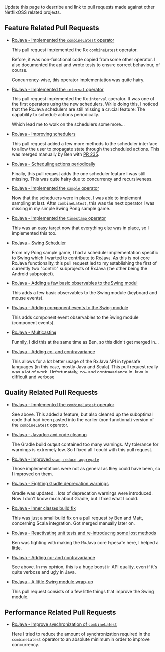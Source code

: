 Update this page to describe and link to pull requests made against other NetflixOSS related projects.

## Feature Related Pull Requests

* [RxJava - Implemented the `combineLatest` operator](https://github.com/Netflix/RxJava/pull/207)
  
  This pull request implemented the Rx `combineLatest` operator. 

  Before, it was non-functional code copied from some other operator. 
  I also documented the api and wrote tests to ensure correct behaviour, of course.

  Concurrency-wise, this operator implementation was quite hairy.

* [RxJava - Implemented the `interval` operator](https://github.com/Netflix/RxJava/pull/228)
  
  This pull request implemented the Rx `interval` operator. It was one of the first operators 
  using the new schedulers. While doing this, I noticed that the RxJava schedulers are still
  missing a crucial feature: The capability to schedule actions periodically.
  
  Which lead me to work on the schedulers some more...
  
* [RxJava - Improving schedulers](https://github.com/Netflix/RxJava/pull/229)

  This pull request added a few more methods to the scheduler interface to allow the
  user to propagate state through the scheduled actions. This was merged manually by Ben
  with [PR 235](https://github.com/Netflix/RxJava/pull/235).
  
* [RxJava - Scheduling actions periodically](https://github.com/Netflix/RxJava/pull/246)

  Finally, this pull request adds the one scheduler feature I was still missing. This was quite 
  hairy due to concurrency and recursiveness.
  
* [RxJava - Implemented the `sample` operator](https://github.com/Netflix/RxJava/pull/248)

  Now that the schedulers were in place, I was able to implement sampling at last. After 
  `combineLatest`, this was the next operator I was missing in my simple Swing Pong sample game.
  
* [RxJava - Implemented the `timestamp` operator](https://github.com/Netflix/RxJava/pull/249)

  This was an easy target now that everything else was in place, so I implemented this too.
  
* [RxJava - Swing Scheduler](https://github.com/Netflix/RxJava/pull/254)

  From my Pong sample game, I had a scheduler implementation specific to Swing which I wanted to
  contribute to RxJava. As this is not core RxJava functionality, this pull request led to my 
  establishing the first of currently two "contrib" subprojects of RxJava (the other being the
  Android subproject). 
  
* [RxJava - Adding a few basic observables to the Swing modul](https://github.com/Netflix/RxJava/pull/262)

  This adds a few basic observables to the Swing module (keyboard and mouse events).  

* [RxJava - Adding component events to the Swing module](https://github.com/Netflix/RxJava/pull/265)

  This adds component event observables to the Swing module (component events).  

* [RxJava - Multicasting](https://github.com/Netflix/RxJava/pull/261)
  
  Funnily, I did this at the same time as Ben, so this didn't get merged in...
  
* [RxJava - Adding co- and contravariance](https://github.com/Netflix/RxJava/pull/331)

  This allows for a lot better usage of the RxJava API in typesafe languages (in this case, mostly 
  Java and Scala). This pull request really was a lot of work. Unfortunately, co- and contravariance 
  in Java is difficult and verbose.

## Quality Related Pull Requests

* [RxJava - Implemented the `combineLatest` operator](https://github.com/Netflix/RxJava/pull/207)

  See above. This added a feature, but also cleaned up the suboptimal code that had been pasted
  into the earlier (non-functional) version of the `combineLatest` operator.

* [RxJava - Javadoc and code cleanup](https://github.com/Netflix/RxJava/pull/255)

  The Gradle build output contained too many warnings. My tolerance for warnings is extremely low.
  So I fixed all I could with this pull request.
  
* [RxJava - Improved `scan`, `reduce`, `aggregate`](https://github.com/Netflix/RxJava/pull/257)

  Those implementations were not as general as they could have been, so I improved on them.
  
* [RxJava - Fighting Gradle deprecation warnings](https://github.com/Netflix/RxJava/pull/305)

  Gradle was updated... lots of deprecation warnings were introduced. Now I don't know much about
  Gradle, but I fixed what I could.
  
* [RxJava - Inner classes build fix](https://github.com/benjchristensen/RxJava/pull/1)

  This was just a small build fix on a pull request by Ben and Matt, concerning Scala integration.
  Got merged manually later on.
  
* [RxJava - Reactivating unit tests and re-introducing some lost methods](https://github.com/benjchristensen/RxJava/pull/2)

  Ben was fighting with making the RxJava core typesafe here, I helped a little.
  
* [RxJava - Adding co- and contravariance](https://github.com/Netflix/RxJava/pull/331)

  See above. In my opinion, this is a huge boost in API quality, even if it's quite verbose and 
  ugly in Java.
  
* [RxJava - A little Swing module wrap-up](https://github.com/Netflix/RxJava/pull/350)

  This pull request consists of a few little things that improve the Swing module.
  
## Performance Related Pull Requests

* [RxJava - Improve synchronization of `combineLatest`](https://github.com/Netflix/RxJava/pull/267)

  Here I tried to reduce the amount of synchronization required in the `combineLatest` operator 
  to an absolute minimum in order to improve concurrency.
